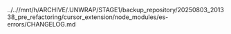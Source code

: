 ../..//mnt/h/ARCHIVE/.UNWRAP/STAGE1/backup_repository/20250803_201338_pre_refactoring/cursor_extension/node_modules/es-errors/CHANGELOG.md